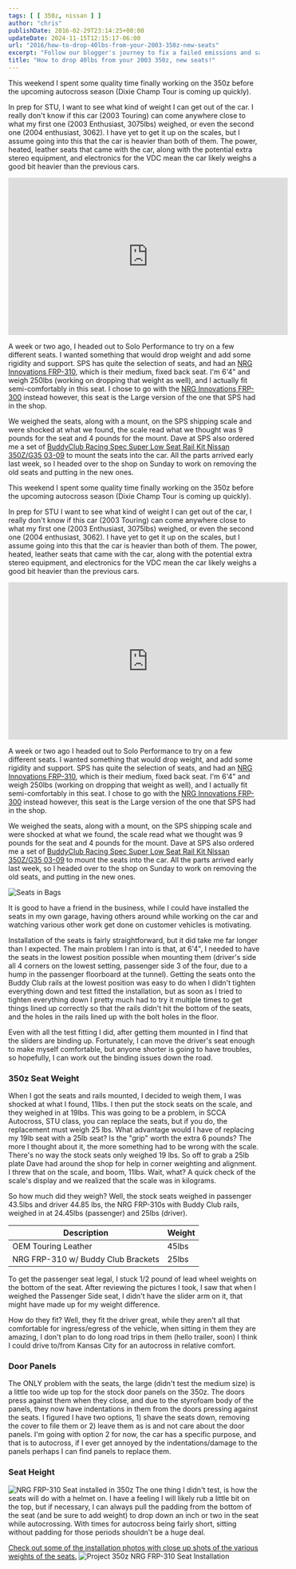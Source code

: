 ```yaml
---
tags: [ [ 350z, nissan ] ]
author: "chris"
publishDate: 2016-02-29T23:14:25+00:00
updateDate: 2024-11-15T12:15:17-06:00
url: "2016/how-to-drop-40lbs-from-your-2003-350z-new-seats"
excerpt: "Follow our blogger's journey to fix a failed emissions and safety test on his car, from finding leaks to tackling repairs and passing the retest."
title: "How to drop 40lbs from your 2003 350z, new seats!"
---
```


This weekend I spent some quality time finally working on the 350z before the upcoming autocross season (Dixie Champ Tour is coming up quickly).

In prep for STU, I want to see what kind of weight I can get out of the car. I really don't know if this car (2003 Touring) can come anywhere close to what my first one (2003 Enthusiast, 3075lbs) weighed, or even the second one (2004 enthusiast, 3062). I have yet to get it up on the scales, but I assume going into this that the car is heavier than both of them. The power, heated, leather seats that came with the car, along with the potential extra stereo equipment, and electronics for the VDC mean the car likely weighs a good bit heavier than the previous cars.

<iframe width="560" height="315" src="https://www.youtube.com/embed/SeUIINn3O50" title="YouTube video player" frameborder="0" allow="accelerometer; autoplay; clipboard-write; encrypted-media; gyroscope; picture-in-picture" allowfullscreen></iframe>

A week or two ago, I headed out to Solo Performance to try on a few different seats. I wanted something that would drop weight and add some rigidity and support. SPS has quite the selection of seats, and had an [NRG Innovations FRP-310](https://www.soloperformance.com//NRG-Innovations-FRP-310-Racing-Bucket-Seat--Medium_p_11673.html), which is their medium, fixed back seat. I'm 6'4" and weigh 250lbs (working on dropping that weight as well), and I actually fit semi-comfortably in this seat. I chose to go with the [NRG Innovations FRP-300](https://www.soloperformance.com//NRG-Innovations-FRP-300-Racing-Bucket-Seat--Large_p_11672.html) instead however, this seat is the Large version of the one that SPS had in the shop.

We weighed the seats, along with a mount, on the SPS shipping scale and were shocked at what we found, the scale read what we thought was 9 pounds for the seat and 4 pounds for the mount. Dave at SPS also ordered me a set of [BuddyClub Racing Spec Super Low Seat Rail Kit Nissan 350Z/G35 03-09](https://www.soloperformance.com//BuddyClub-Racing-Spec-Super-Low-Seat-Rail-Kit-Nissan-350ZG35-03-09_p_11496.html) to mount the seats into the car. All the parts arrived early last week, so I headed over to the shop on Sunday to work on removing the old seats and putting in the new ones.

This weekend I spent some quality time finally working on the 350z before the upcoming autocross season (Dixie Champ Tour is coming up quickly).

In prep for STU I want to see what kind of weight I can get out of the car, I really don't know if this car (2003 Touring) can come anywhere close to what my first one (2003 Enthusiast, 3075lbs) weighed, or even the second one (2004 enthusiast, 3062). I have yet to get it up on the scales, but I assume going into this that the car is heavier than both of them. The power, heated, leather seats that came with the car, along with the potential extra stereo equipment, and electronics for the VDC mean the car likely weighs a good bit heavier than the previous cars.

<iframe width="560" height="315" src="https://www.youtube.com/embed/SeUIINn3O50" title="YouTube video player" frameborder="0" allow="accelerometer; autoplay; clipboard-write; encrypted-media; gyroscope; picture-in-picture" allowfullscreen></iframe>

A week or two ago I headed out to Solo Performance to try on a few different seats. I wanted something that would drop weight, and add some rigidity and support. SPS has quite the selection of seats, and had an [NRG Innovations FRP-310](https://www.soloperformance.com//NRG-Innovations-FRP-310-Racing-Bucket-Seat--Medium_p_11673.html), which is their medium, fixed back seat. I'm 6'4" and weigh 250lbs (working on dropping that weight as well), and I actually fit semi-comfortably in this seat. I chose to go with the [NRG Innovations FRP-300](https://www.soloperformance.com//NRG-Innovations-FRP-300-Racing-Bucket-Seat--Large_p_11672.html) instead however, this seat is the Large version of the one that SPS had in the shop.

We weighed the seats, along with a mount, on the SPS shipping scale and were shocked at what we found, the scale read what we thought was 9 pounds for the seat and 4 pounds for the mount. Dave at SPS also ordered me a set of [BuddyClub Racing Spec Super Low Seat Rail Kit Nissan 350Z/G35 03-09](https://www.soloperformance.com//BuddyClub-Racing-Spec-Super-Low-Seat-Rail-Kit-Nissan-350ZG35-03-09_p_11496.html) to mount the seats into the car. All the parts arrived early last week, so I headed over to the shop on Sunday to work on removing the old seats, and putting in the new ones.

![Seats in Bags](/assets/images/PublishThumbnails/Windows-Live-Writer/How-to-drop-40lbs-from-your-2003-350z-ne_1297A/SeatsinBags_2.jpg)

It is good to have a friend in the business, while I could have installed the seats in my own garage, having others around while working on the car and watching various other work get done on customer vehicles is motivating.

Installation of the seats is fairly straightforward, but it did take me far longer than I expected. The main problem I ran into is that, at 6'4", I needed to have the seats in the lowest position possible when mounting them (driver's side all 4 corners on the lowest setting, passenger side 3 of the four, due to a hump in the passenger floorboard at the tunnel). Getting the seats onto the Buddy Club rails at the lowest position was easy to do when I didn't tighten everything down and test fitted the installation, but as soon as I tried to tighten everything down I pretty much had to try it multiple times to get things lined up correctly so that the rails didn't hit the bottom of the seats, and the holes in the rails lined up with the bolt holes in the floor.

Even with all the test fitting I did, after getting them mounted in I find that the sliders are binding up. Fortunately, I can move the driver's seat enough to make myself comfortable, but anyone shorter is going to have troubles, so hopefully, I can work out the binding issues down the road.

### 350z Seat Weight
When I got the seats and rails mounted, I decided to weigh them, I was shocked at what I found, 11lbs. I then put the stock seats on the scale, and they weighed in at 19lbs. This was going to be a problem, in SCCA Autocross, STU class, you can replace the seats, but if you do, the replacement must weigh 25 lbs. What advantage would I have of replacing my 19lb seat with a 25lb seat? Is the "grip" worth the extra 6 pounds? The more I thought about it, the more something had to be wrong with the scale. There's no way the stock seats only weighed 19 lbs. So off to grab a 25lb plate Dave had around the shop for help in corner weighting and alignment. I threw that on the scale, and boom, 11lbs. Wait, what? A quick check of the scale's display and we realized that the scale was in kilograms.

So how much did they weigh? Well, the stock seats weighed in passenger 43.5lbs and driver 44.85 lbs, the NRG FRP-310s with Buddy Club rails, weighed in at 24.45lbs (passenger) and 25lbs (driver).

| Description                    | Weight |
| ------------------------------ | ------ |
| OEM Touring Leather            | 45lbs  |
| NRG FRP-310 w/ Buddy Club Brackets | 25lbs  |

To get the passenger seat legal, I stuck 1/2 pound of lead wheel weights on the bottom of the seat. After reviewing the pictures I took, I saw that when I weighed the Passenger Side seat, I didn't have the slider arm on it, that might have made up for my weight difference.

How do they fit? Well, they fit the driver great, while they aren't all that comfortable for ingress/egress of the vehicle, when sitting in them they are amazing, I don't plan to do long road trips in them (hello trailer, soon) I think I could drive to/from Kansas City for an autocross in relative comfort.

### Door Panels
The ONLY problem with the seats, the large (didn't test the medium size) is a little too wide up top for the stock door panels on the 350z. The doors press against them when they close, and due to the styrofoam body of the panels, they now have indentations in them from the doors pressing against the seats. I figured I have two options, 1) shave the seats down, removing the cover to file them or 2) leave them as is and not care about the door panels. I'm going with option 2 for now, the car has a specific purpose, and that is to autocross, if I ever get annoyed by the indentations/damage to the panels perhaps I can find panels to replace them.

### Seat Height
![NRG FRP-310 Seat installed in 350z](/assets/images/PublishThumbnails/Windows-Live-Writer/How-to-drop-40lbs-from-your-2003-350z-ne_1297A/2016-02-28%2016.45.43_thumb.jpg)
The one thing I didn't test, is how the seats will do with a helmet on. I have a feeling I will likely rub a little bit on the top, but if necessary, I can always pull the padding from the bottom of the seat (and be sure to add weight) to drop down an inch or two in the seat while autocrossing. With times for autocross being fairly short, sitting without padding for those periods shouldn't be a huge deal.

[Check out some of the installation photos with close up shots of the various weights of the seats.](https://www.flickr.com/photos/chammond/albums/72157664702657730)
![Project 350z NRG FRP-310 Seat Installation](https://farm2.staticflickr.com/1674/25027042309_6251a7a052_q.jpg)

